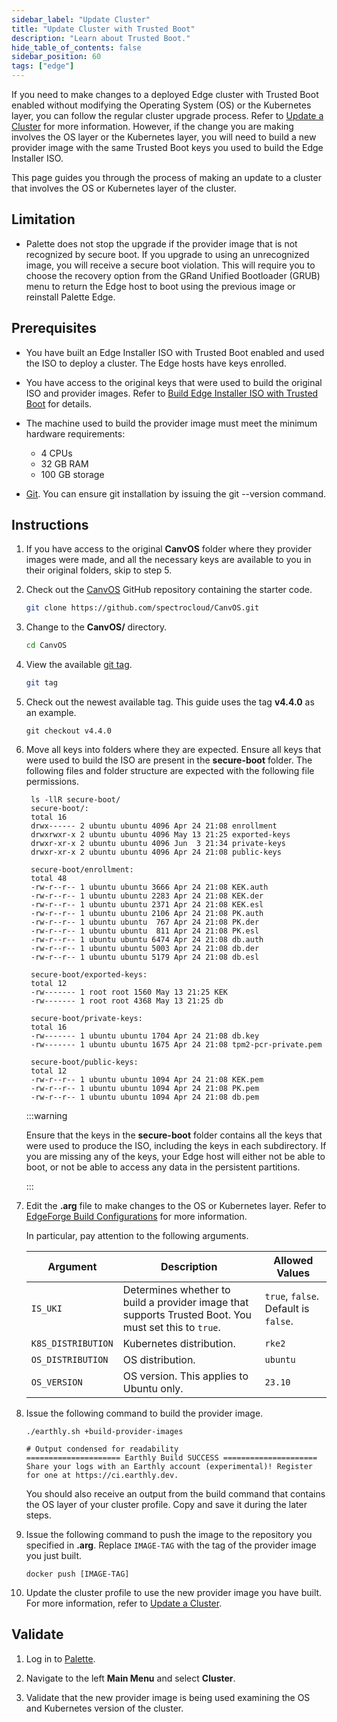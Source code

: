 ```yaml
---
sidebar_label: "Update Cluster"
title: "Update Cluster with Trusted Boot"
description: "Learn about Trusted Boot."
hide_table_of_contents: false
sidebar_position: 60
tags: ["edge"]
---
```


If you need to make changes to a deployed Edge cluster with Trusted Boot enabled without modifying the Operating System
(OS) or the Kubernetes layer, you can follow the regular cluster upgrade process. Refer to
[Update a Cluster](../../../cluster-management/cluster-updates.md) for more information. However, if the change you are
making involves the OS layer or the Kubernetes layer, you will need to build a new provider image with the same Trusted
Boot keys you used to build the Edge Installer ISO.

This page guides you through the process of making an update to a cluster that involves the OS or Kubernetes layer of
the cluster.

## Limitation

- Palette does not stop the upgrade if the provider image that is not recognized by secure boot. If you upgrade to using
  an unrecognized image, you will receive a secure boot violation. This will require you to choose the recovery option
  from the GRand Unified Bootloader (GRUB) menu to return the Edge host to boot using the previous image or reinstall
  Palette Edge.

## Prerequisites

- You have built an Edge Installer ISO with Trusted Boot enabled and used the ISO to deploy a cluster. The Edge hosts
  have keys enrolled.

- You have access to the original keys that were used to build the original ISO and provider images. Refer to
  [Build Edge Installer ISO with Trusted Boot](../edgeforge/build-trusted-iso.md) for details.

- The machine used to build the provider image must meet the minimum hardware requirements:

  - 4 CPUs
  - 32 GB RAM
  - 100 GB storage

- [Git](https://www.git-scm.com/downloads). You can ensure git installation by issuing the git --version
  command.

## Instructions

1. If you have access to the original **CanvOS** folder where they provider images were made, and all the necessary keys
   are available to you in their original folders, skip to step 5.

2. Check out the [CanvOS](https://github.com/spectrocloud/CanvOS) GitHub repository containing the starter code.

   ```bash
   git clone https://github.com/spectrocloud/CanvOS.git
   ```

3. Change to the **CanvOS/** directory.

   ```bash
   cd CanvOS
   ```

4. View the available [git tag](https://github.com/spectrocloud/CanvOS/tags).

   ```bash
   git tag
   ```

5. Check out the newest available tag. This guide uses the tag **v4.4.0** as an example.

   ```shell
   git checkout v4.4.0
   ```

6. Move all keys into folders where they are expected. Ensure all keys that were used to build the ISO are present in
   the **secure-boot** folder. The following files and folder structure are expected with the following file
   permissions.

   ```
    ls -llR secure-boot/
    secure-boot/:
    total 16
    drwx------ 2 ubuntu ubuntu 4096 Apr 24 21:08 enrollment
    drwxrwxr-x 2 ubuntu ubuntu 4096 May 13 21:25 exported-keys
    drwxr-xr-x 2 ubuntu ubuntu 4096 Jun  3 21:34 private-keys
    drwxr-xr-x 2 ubuntu ubuntu 4096 Apr 24 21:08 public-keys

    secure-boot/enrollment:
    total 48
    -rw-r--r-- 1 ubuntu ubuntu 3666 Apr 24 21:08 KEK.auth
    -rw-r--r-- 1 ubuntu ubuntu 2283 Apr 24 21:08 KEK.der
    -rw-r--r-- 1 ubuntu ubuntu 2371 Apr 24 21:08 KEK.esl
    -rw-r--r-- 1 ubuntu ubuntu 2106 Apr 24 21:08 PK.auth
    -rw-r--r-- 1 ubuntu ubuntu  767 Apr 24 21:08 PK.der
    -rw-r--r-- 1 ubuntu ubuntu  811 Apr 24 21:08 PK.esl
    -rw-r--r-- 1 ubuntu ubuntu 6474 Apr 24 21:08 db.auth
    -rw-r--r-- 1 ubuntu ubuntu 5003 Apr 24 21:08 db.der
    -rw-r--r-- 1 ubuntu ubuntu 5179 Apr 24 21:08 db.esl

    secure-boot/exported-keys:
    total 12
    -rw------- 1 root root 1560 May 13 21:25 KEK
    -rw------- 1 root root 4368 May 13 21:25 db

    secure-boot/private-keys:
    total 16
    -rw------- 1 ubuntu ubuntu 1704 Apr 24 21:08 db.key
    -rw------- 1 ubuntu ubuntu 1675 Apr 24 21:08 tpm2-pcr-private.pem

    secure-boot/public-keys:
    total 12
    -rw-r--r-- 1 ubuntu ubuntu 1094 Apr 24 21:08 KEK.pem
    -rw-r--r-- 1 ubuntu ubuntu 1094 Apr 24 21:08 PK.pem
    -rw-r--r-- 1 ubuntu ubuntu 1094 Apr 24 21:08 db.pem
   ```

   :::warning

   Ensure that the keys in the **secure-boot** folder contains all the keys that were used to produce the ISO, including
   the keys in each subdirectory. If you are missing any of the keys, your Edge host will either not be able to boot, or
   not be able to access any data in the persistent partitions.

   :::

7. Edit the **.arg** file to make changes to the OS or Kubernetes layer. Refer to
   [EdgeForge Build Configurations](../../edgeforge-workflow/palette-canvos/arg.md) for more information.

   In particular, pay attention to the following arguments.

   | **Argument**       | **Description**                                                                                       | **Allowed Values**                   |
   | ------------------ | ----------------------------------------------------------------------------------------------------- | ------------------------------------ |
   | `IS_UKI`           | Determines whether to build a provider image that supports Trusted Boot. You must set this to `true`. | `true`, `false`. Default is `false`. |
   | `K8S_DISTRIBUTION` | Kubernetes distribution.                                                                              | `rke2`                               |
   | `OS_DISTRIBUTION`  | OS distribution.                                                                                      | `ubuntu`                             |
   | `OS_VERSION`       | OS version. This applies to Ubuntu only.                                                              | `23.10`                              |

8. Issue the following command to build the provider image.

   ```shell
   ./earthly.sh +build-provider-images
   ```

   ```hideClipboard bash
   # Output condensed for readability
   ===================== Earthly Build SUCCESS =====================
   Share your logs with an Earthly account (experimental)! Register for one at https://ci.earthly.dev.
   ```

   You should also receive an output from the build command that contains the OS layer of your cluster profile. Copy and
   save it during the later steps.

9. Issue the following command to push the image to the repository you specified in **.arg**. Replace `IMAGE-TAG` with
   the tag of the provider image you just built.

   ```shell
   docker push [IMAGE-TAG]
   ```

10. Update the cluster profile to use the new provider image you have built. For more information, refer to
    [Update a Cluster](../../../cluster-management/cluster-updates.md).

## Validate

1. Log in to [Palette](https://console.spectrocloud.com).

2. Navigate to the left **Main Menu** and select **Cluster**.

3. Validate that the new provider image is being used examining the OS and Kubernetes version of the cluster.
